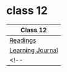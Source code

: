 # class 12

| Class 12 |
| ------- |
| [Readings](./Reading.md)|
| [Learning Journal](./LearningJournal.md) |
<!-- | [Code Challenge: Class 12](https://github.com/ibrahimfqaisi/data-structures-and-algorithms/blob/main/stack-and-queue/pseudo_queue.md)| -->
